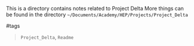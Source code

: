 This is a directory contains notes related to Project Delta
More things can be found in the directory `~/Documents/Academy/HEP/Projects/Project_Delta`


#tags
>`Project_Delta`, `Readme`
